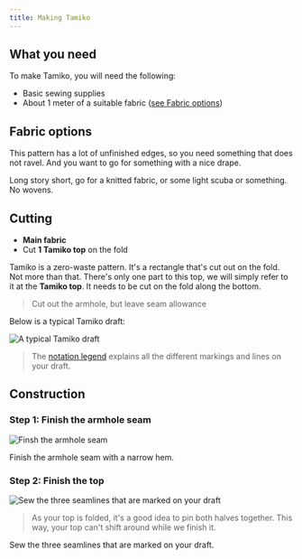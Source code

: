```yaml
---
title: Making Tamiko
---
```


## What you need

To make Tamiko, you will need the following:

- Basic sewing supplies
- About 1 meter of a suitable fabric ([see Fabric options](#fabric-options))

## Fabric options

This pattern has a lot of unfinished edges, so you need something that does not ravel. And you want to go for something with a nice drape.

Long story short, go for a knitted fabric, or some light scuba or something. No wovens.

## Cutting

- **Main fabric** 
 - Cut **1 Tamiko top** on the fold

Tamiko is a zero-waste pattern. It's a rectangle that's cut out on the fold. Not more than that. There's only one part to this top, we will simply refer to it at the **Tamiko top**. It needs to be cut on the fold along the bottom.

> Cut out the armhole, but leave seam allowance

Below is a typical Tamiko draft:

![A typical Tamiko draft](layout.svg)

> The [notation legend](/en/docs/patterns/notation) explains all the different markings and lines on your draft.

## Construction

### Step 1: Finish the armhole seam

![Finsh the armhole seam](step03.png)

Finish the armhole seam with a narrow hem.

### Step 2: Finish the top

![Sew the three seamlines that are marked on your draft](step04.png)

> As your top is folded, it's a good idea to pin both halves together. This way, your top can't shift around while we finish it.

Sew the three seamlines that are marked on your draft.